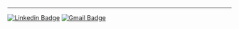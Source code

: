 
----
[![Linkedin Badge](https://img.shields.io/badge/-andrew_smykov-blue?style=flat&logo=Linkedin&logoColor=white&link=https://www.linkedin.com/in/andrewsmykov/)](https://www.linkedin.com/in/andrewsmykov/)
[![Gmail Badge](https://img.shields.io/badge/-andrew.smykovv@gmail.com-c14438?style=flat&logo=Gmail&logoColor=white&link=mailto:andrew.smykovv@gmail.com)](mailto:andrew.smykovv@gmail.com)


<!--
**andreysmykov/andreysmykov** is a ✨ _special_ ✨ repository because its `README.md` (this file) appears on your GitHub profile.

Here are some ideas to get you started:

- 🔭 I’m currently working on ...
- 🌱 I’m currently learning ...
- 👯 I’m looking to collaborate on ...
- 🤔 I’m looking for help with ...
- 💬 Ask me about ...
- 📫 How to reach me: ...
- 😄 Pronouns: ...
- ⚡ Fun fact: ...
-->
